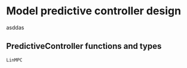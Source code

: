 # Model predictive controller design

asddas

## PredictiveController functions and types

```@docs
LinMPC
```
